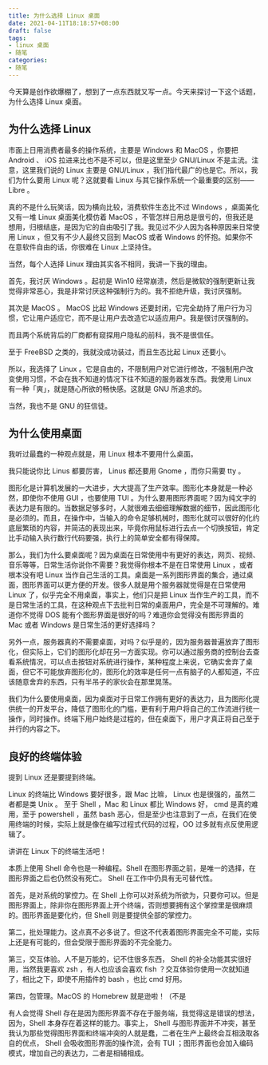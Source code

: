 ```yaml
---
title: 为什么选择 Linux 桌面
date: 2021-04-11T18:18:57+08:00
draft: false
tags:
- linux 桌面
- 随笔
categories:
- 随笔
---
```


今天算是创作欲爆棚了，想到了一点东西就又写一点。今天来探讨一下这个话题，为什么选择 Linux 桌面。

## 为什么选择 Linux

市面上日用消费者最多的操作系统，主要是 Windows 和 MacOS ，你要把 Android 、 iOS 拉进来比也不是不可以，但是这里至少 GNU/Linux 不是主流。注意，这里我们说的 Linux 主要是 GNU/Linux ，我们指代最广的也是它。所以，我们为什么要用 Linux 呢？这就要看 Linux 与其它操作系统一个最重要的区别—— Libre 。

真的不是什么玩笑话，因为横向比较，消费软件生态比不过 Windows ，桌面美化又有一堆 Linux 桌面美化模仿着 MacOS ，不管怎样日用总是很亏的，但我还是想用，归根结底，是因为它的自由吸引了我。我见过不少人因为各种原因来日常使用 Linux ，但又有不少人最终又回到 MacOS 或者 Windows 的怀抱。如果你不在意软件自由的话，你很难在 Linux 上坚持住。

当然，每个人选择 Linux 理由其实各不相同，我讲一下我的理由。

首先，我讨厌 Windows 。起初是 Win10 经常崩溃，然后是微软的强制更新让我觉得非常恶心，我是非常讨厌这种强制行为的。我不拒绝升级，我讨厌强制。

其次是 MacOS 。 MacOS 比起 Windows 还要封闭，它完全劫持了用户行为习惯，它让用户适应它，而不是让用户去改造它以适应用户。我是很讨厌强制的。

而且两个系统背后的厂商都有窥探用户隐私的前科，我不是很信任。

至于 FreeBSD 之类的，我就没成功装过，而且生态比起 Linux 还要小。

所以，我选择了 Linux 。它是自由的，不限制用户对它进行修改，不强制用户改变使用习惯，不会在我不知道的情况下往不知道的服务器发东西。我使用 Linux 有一种「爽」，就是随心所欲的畅快感。这就是 GNU 所追求的。

当然，我也不是 GNU 的狂信徒。

## 为什么使用桌面

我听过最蠢的一种观点就是，用 Linux 根本不要用什么桌面。

我只能说你比 Linus 都要厉害， Linus 都还要用 Gnome ，而你只需要 tty 。

图形化是计算机发展的一大进步，大大提高了生产效率。图形化本身就是一种必然，即使你不使用 GUI ，也要使用 TUI 。为什么要用图形界面呢？因为纯文字的表达力是有限的。当数据足够多时，人就很难去细细理解数据的细节，因此图形化是必须的。而且，在操作中，当输入的命令足够机械时，图形化就可以很好的化约底层繁琐的内容，并简洁的表现出来，毕竟你用鼠标进行去点一个切换按钮，肯定比手动输入执行数行代码要强，执行上的简单安全都有得保障。

那么，我们为什么要桌面呢？因为桌面在日常使用中有更好的表达，网页、视频、音乐等等，日常生活你说你不需要？我觉得你根本不是在日常使用 Linux ，或者根本没有吧 Linux 当作自己生活的工具。桌面是一系列图形界面的集合，通过桌面，图形界面可以更方便的开发。很多人就是用个服务器就觉得是在日常使用 Linux 了，似乎完全不用桌面，事实上，他们只是把 Linux 当作生产的工具，而不是日常生活的工具，在这种观点下去批判日常的桌面用户，完全是不可理解的。难道你不觉得 DOS 能有个图形界面是很好的吗？难道你会觉得没有图形界面的 Mac 或者 Windows 是日常生活的更好选择吗？

另外一点，服务器真的不需要桌面，对吗？似乎是的，因为服务器普遍放弃了图形化，但实际上，它们的图形化却在另一方面实现。你可以通过服务商的控制台去查看系统情况，可以点击按钮对系统进行操作，某种程度上来说，它确实舍弃了桌面，但它不可能放弃图形化的，图形化的效率是任何一点有脑子的人都知道，不应该随意舍弃的东西，只有半吊子的家伙会在那里晃荡。

我们为什么要使用桌面，因为桌面对于日常工作拥有更好的表达力，且为图形化提供统一的开发平台，降低了图形化的门槛，更有利于用户将自己的工作流进行统一操作，同时操作。终端下用户始终是过程的，但在桌面下，用户才真正将自己至于并行的内容之下。

## 良好的终端体验

提到 Linux 还是要提到终端。

Linux 的终端比 Windows 要好很多，跟 Mac 比嘛， Linux 也是很强的，虽然二者都是类 Unix 。 至于 Shell ，Mac 和 Linux 都比 Windows 好， cmd 是真的难用，至于 powershell ，虽然 bash 恶心，但是至少也注意到了一点，在我们在使用终端的时候，实际上就是像在编写过程式代码的过程，OO 过多就有点反使用逻辑了。

讲讲在 Linux 下的终端生活吧！

本质上使用 Shell 命令也是一种编程。Shell 在图形界面之前，是唯一的选择，在图形界面之后也仍然没有死亡。 Shell 在工作中仍具有无可替代性。

首先，是对系统的掌控力。在 Shell 上你可以对系统为所欲为，只要你可以。但是图形界面上，除非你在图形界面上开个终端，否则想要拥有这个掌控里是很麻烦的。图形界面是要化约，但 Shell 则是要提供全部的掌控力。

第二，批处理能力。这点真不必多说了。但这不代表着图形界面完全不可能，实际上还是有可能的，但会受限于图形界面的不完全能力。

第三，交互体验。人不是万能的，记不住很多东西， Shell 的补全功能其实很好用，当然我更喜欢 zsh ，有人也应该会喜欢 fish ？交互体验你使用一次就知道了，相比之下，即使不用插件的 bash ，也比 cmd 好用。

第四，包管理。MacOS 的 Homebrew 就是逊啦！（不是

有人会觉得 Shell 存在是因为图形界面不存在于服务端，我觉得这是错误的想法，因为，Shell 本身存在着这样的能力。事实上， Shell 与图形界面并不冲突，甚至我认为那些觉得图形界面和终端冲突的人就是蠢，二者在生产上最终会互相汲取各自的优点， Shell 会吸收图形界面的操作流，会有 TUI ；图形界面也会加入编码模式，增加自己的表达力，二者是相辅相成。
